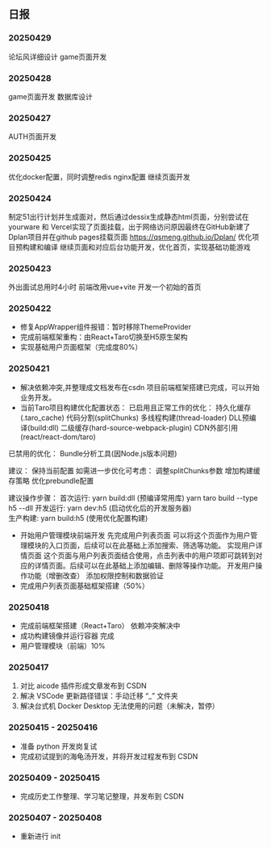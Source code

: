 ## 日报

### 20250429
论坛风详细设计
game页面开发

### 20250428
game页面开发
数据库设计

### 20250427
AUTH页面开发

### 20250425
优化docker配置，同时调整redis nginx配置
继续页面开发

### 20250424
制定51出行计划并生成面对，然后通过dessix生成静态html页面，分别尝试在yourware 和 Vercel实现了页面挂载，出于网络访问原因最终在GitHub新建了Dplan项目并在github pages挂载页面 https://qsmeng.github.io/Dplan/
优化项目预构建和编译
继续页面和对应后台功能开发，优化首页，实现基础功能游戏

### 20250423
外出面试总用时4小时
前端改用vue+vite
开发一个初始的首页

### 20250422
- 修复AppWrapper组件报错：暂时移除ThemeProvider
- 完成前端框架重构：由React+Taro切换至H5原生架构
- 实现基础用户页面框架（完成度80%）

### 20250421
- 解决依赖冲突,并整理成文档发布在csdn 项目前端框架搭建已完成，可以开始业务开发。
- 当前Taro项目构建优化配置状态：
已启用且正常工作的优化：
持久化缓存(.taro_cache)
代码分割(splitChunks)
多线程构建(thread-loader)
DLL预编译(build:dll)
二级缓存(hard-source-webpack-plugin)
CDN外部引用(react/react-dom/taro)

已禁用的优化：
Bundle分析工具(因Node.js版本问题)

建议：
保持当前配置
如需进一步优化可考虑：
调整splitChunks参数
增加构建缓存策略
优化prebundle配置

建议操作步骤：
首次运行: yarn build:dll (预编译常用库) yarn taro build --type h5 --dll
开发运行: yarn dev:h5 (启动优化后的开发服务器)  
生产构建: yarn build:h5 (使用优化配置构建)

- 开始用户管理模块前端开发
先完成用户列表页面 可以将这个页面作为用户管理模块的入口页面，后续可以在此基础上添加搜索、筛选等功能。
实现用户详情页面 这个页面与用户列表页面结合使用，点击列表中的用户项即可跳转到对应的详情页面。后续可以在此基础上添加编辑、删除等操作功能。
开发用户操作功能（增删改查）
添加权限控制和数据验证
- 完成用户列表页面基础框架搭建（50%）

### 20250418
- 完成前端框架搭建（React+Taro） 依赖冲突解决中
- 成功构建镜像并运行容器 完成
- 用户管理模块（前端）10%

### 20250417
1. 对比 aicode 插件形成文章发布到 CSDN 
2. 解决 VSCode 更新路径错误：手动迁移 “_” 文件夹 
3. 解决台式机 Docker Desktop 无法使用的问题（未解决，暂停）

### 20250415 - 20250416  
- 准备 python 开发岗复试
- 完成初试提到的海龟汤开发，并将开发过程发布到 CSDN

### 20250409 - 20250415 
- 完成历史工作整理、学习笔记整理，并发布到 CSDN

### 20250407 - 20250408 
- 重新进行 init